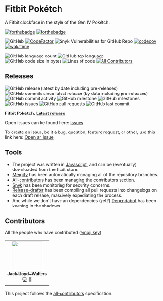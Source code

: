 # Fitbit Pokétch
A Fitbit clockface in the style of the Gen IV Pokétch.

[![forthebadge](https://forthebadge.com/images/badges/made-with-javascript.svg)](https://forthebadge.com)
[![forthebadge](https://forthebadge.com/images/badges/uses-css.svg)](https://forthebadge.com)

![GitHub](https://img.shields.io/github/license/SK1Y101/PoketchFitbit)
[![CodeFactor](https://www.codefactor.io/repository/github/SK1Y101/PoketchFitbit/badge)](https://www.codefactor.io/repository/github/SK1Y101/PoketchFitbit)
![Snyk Vulnerabilities for GitHub Repo](https://img.shields.io/snyk/vulnerabilities/github/SK1Y101/PoketchFitbit)
[![codecov](https://codecov.io/gh/SK1Y101/PoketchFitbit/branch/main/graph/badge.svg?token=DRJ67ZQA7M)](https://codecov.io/gh/SK1Y101/PoketchFitbit)
[![wakatime](https://wakatime.com/badge/github/SK1Y101/PoketchFitbit.svg)](https://wakatime.com/badge/github/SK1Y101/PoketchFitbit)

![GitHub language count](https://img.shields.io/github/languages/count/SK1Y101/PoketchFitbit)
![GitHub top language](https://img.shields.io/github/languages/top/SK1Y101/PoketchFitbit)
![GitHub code size in bytes](https://img.shields.io/github/languages/code-size/SK1Y101/PoketchFitbit)
![Lines of code](https://img.shields.io/tokei/lines/github.com/SK1Y101/PoketchFitbit) <!-- ALL-CONTRIBUTORS-BADGE:START - Do not remove or modify this section -->
[![All Contributors](https://img.shields.io/badge/all_contributors-1-orange.svg?style=flat)](#contributors)
<!-- ALL-CONTRIBUTORS-BADGE:END -->

## Releases

![GitHub release (latest by date including pre-releases)](https://img.shields.io/github/v/release/SK1Y101/PoketchFitbit?include_prereleases)
![GitHub commits since latest release (by date including pre-releases)](https://img.shields.io/github/commits-since/SK1Y101/PoketchFitbit/latest/develop?include_prereleases)
![GitHub commit activity](https://img.shields.io/github/commit-activity/w/SK1Y101/PoketchFitbit)
![GitHub milestone](https://img.shields.io/github/milestones/progress/SK1Y101/PoketchFitbit/1)
![GitHub milestones](https://img.shields.io/github/milestones/open/SK1Y101/PoketchFitbit)
![GitHub issues](https://img.shields.io/github/issues-raw/SK1Y101/PoketchFitbit)
![GitHub pull requests](https://img.shields.io/github/issues-pr-raw/SK1Y101/PoketchFitbit)
![GitHub last commit](https://img.shields.io/github/last-commit/SK1Y101/PoketchFitbit)

**Fitbit Pokétch: [Latest release](../../releases)**

Open issues can be found here: [issues](../../issues)

To create an issue, be it a bug, question, feature request, or other, use this link here: [Open an issue](../../issues/new/choose)

## Tools

 - The project was written in [Javascript](https://www.javascript.com/), and can be (eventually) downloaded from the fitbit store.
 - [Mergify](https://mergify.io/) has been automatically managing all of the repository branches.
 - [All-contributors](https://allcontributors.org/) has been managing the contributors section.
 - [Snyk](https://snyk.io/) has been monitoring for security concerns.
 - [Release-drafter](https://github.com/release-drafter/release-drafter) has been compiling all pull requests into changelogs on each draft release, massively expediating the process.
 - And while we don't have an dependencies (yet?) [Dependabot](https://dependabot.com/) has been keeping in the shadows.

## Contributors

All the people who have contributed ([emoji key](https://allcontributors.org/docs/en/emoji-key)):
<!-- ALL-CONTRIBUTORS-LIST:START - Do not remove or modify this section -->
<!-- prettier-ignore-start -->
<!-- markdownlint-disable -->
<table>
  <tr>
    <td align="center"><a href="https://github.com/SK1Y101"><img src="https://avatars.githubusercontent.com/u/8695579?v=4?s=100" width="100px;" alt=""/><br /><sub><b>Jack Lloyd-Walters</b></sub></a><br /><a href="https://github.com/SK1Y101/PoketchFitbit/commits?author=SK1Y101" title="Code">💻</a> <a href="https://github.com/SK1Y101/PoketchFitbit/pulls?q=is%3Apr+reviewed-by%3ASK1Y101" title="Reviewed Pull Requests">👀</a></td>
  </tr>
</table>

<!-- markdownlint-restore -->
<!-- prettier-ignore-end -->

<!-- ALL-CONTRIBUTORS-LIST:END -->

This project follows the [all-contributors](https://allcontributors.org) specification.
